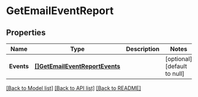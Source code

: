 # GetEmailEventReport

## Properties
Name | Type | Description | Notes
------------ | ------------- | ------------- | -------------
**Events** | [**[]GetEmailEventReportEvents**](GetEmailEventReportEvents.md) |  | [optional] [default to null]

[[Back to Model list]](../README.md#documentation-for-models) [[Back to API list]](../README.md#documentation-for-api-endpoints) [[Back to README]](../README.md)

